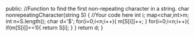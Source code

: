  public:
    //Function to find the first non-repeating character in a string.
    char nonrepeatingCharacter(string S)
    {
       //Your code here
       int i;
       map<char,int>m;
       int n=S.length();
       char d='$';
       for(i=0;i<n;i++){
           m[S[i]]++;
       }
       for(i=0;i<n;i++){
           if(m[S[i]]==1){
               return S[i];
           }
       }
       return d;
    }
